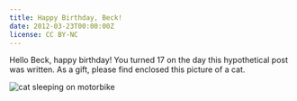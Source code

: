 ```yaml
---
title: Happy Birthday, Beck!
date: 2012-03-23T00:00:00Z
license: CC BY-NC
---
```


Hello Beck, happy birthday! You turned 17 on the day this hypothetical post was written. As a gift, please find enclosed this picture of a cat.

![cat sleeping on motorbike](/assets/images/cat-sleeping-on-motorbike.jpg)
